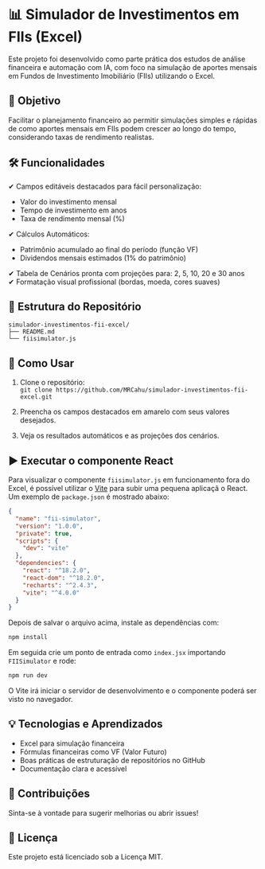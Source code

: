 
# 📊 Simulador de Investimentos em FIIs (Excel)

Este projeto foi desenvolvido como parte prática dos estudos de análise financeira e automação com IA, com foco na simulação de aportes mensais em Fundos de Investimento Imobiliário (FIIs) utilizando o Excel.

## 🎯 Objetivo

Facilitar o planejamento financeiro ao permitir simulações simples e rápidas de como aportes mensais em FIIs podem crescer ao longo do tempo, considerando taxas de rendimento realistas.

## 🛠 Funcionalidades

✔ Campos editáveis destacados para fácil personalização:  
- Valor do investimento mensal  
- Tempo de investimento em anos  
- Taxa de rendimento mensal (%)  

✔ Cálculos Automáticos:  
- Patrimônio acumulado ao final do período (função VF)  
- Dividendos mensais estimados (1% do patrimônio)  

✔ Tabela de Cenários pronta com projeções para: 2, 5, 10, 20 e 30 anos  
✔ Formatação visual profissional (bordas, moeda, cores suaves)  

## 📁 Estrutura do Repositório

```
simulador-investimentos-fii-excel/
├── README.md
└── fiisimulator.js
```

## 🚀 Como Usar

1. Clone o repositório:  
   `git clone https://github.com/MRCahu/simulador-investimentos-fii-excel.git`  

2. Preencha os campos destacados em amarelo com seus valores desejados.

3. Veja os resultados automáticos e as projeções dos cenários.

## ▶️ Executar o componente React

Para visualizar o componente `fiisimulator.js` em funcionamento fora do Excel, é
possível utilizar o [Vite](https://vitejs.dev/) para subir uma pequena aplicaçã
o React. Um exemplo de `package.json` é mostrado abaixo:

```json
{
  "name": "fii-simulator",
  "version": "1.0.0",
  "private": true,
  "scripts": {
    "dev": "vite"
  },
  "dependencies": {
    "react": "^18.2.0",
    "react-dom": "^18.2.0",
    "recharts": "^2.4.3",
    "vite": "^4.0.0"
  }
}
```

Depois de salvar o arquivo acima, instale as dependências com:

```bash
npm install
```

Em seguida crie um ponto de entrada como `index.jsx` importando `FIISimulator` e
rode:

```bash
npm run dev
```

O Vite irá iniciar o servidor de desenvolvimento e o componente poderá ser visto no navegador.

## 💡 Tecnologias e Aprendizados

- Excel para simulação financeira  
- Fórmulas financeiras como VF (Valor Futuro)  
- Boas práticas de estruturação de repositórios no GitHub  
- Documentação clara e acessível  

## 🤝 Contribuições

Sinta-se à vontade para sugerir melhorias ou abrir issues!  

## 📝 Licença

Este projeto está licenciado sob a Licença MIT.
